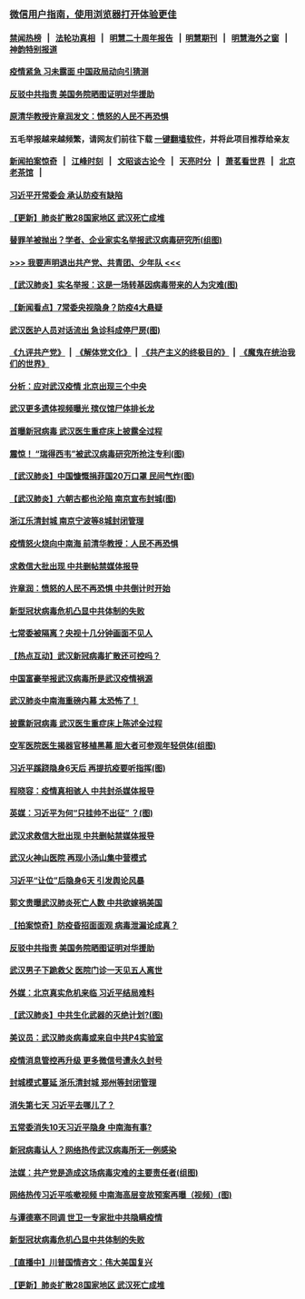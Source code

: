 ### [微信用户指南，使用浏览器打开体验更佳](https://github.com/gfw-breaker/banned-news1/blob/master/indexes/wechat-guide.md?t=0)
#### [禁闻热榜](热点新闻.md?t=0)  &nbsp;&nbsp;|&nbsp;&nbsp; [法轮功真相](https://github.com/gfw-breaker/truth/blob/master/README.md?t=0) &nbsp;&nbsp;|&nbsp;&nbsp; [明慧二十周年报告](https://github.com/gfw-breaker/mh-reports/blob/master/README.md?t=0) &nbsp;&nbsp;|&nbsp;&nbsp;[明慧期刊](https://github.com/gfw-breaker/mh-qikan) &nbsp;&nbsp;|&nbsp;&nbsp; [明慧海外之窗](https://github.com/gfw-breaker/mh-news/blob/master/README.md?t=0) &nbsp;&nbsp;|&nbsp;&nbsp; [神韵特别报道](https://github.com/gfw-breaker/mh-news/blob/master/shenyun.md?t=0)
#### [ 疫情紧急 习未露面 中国政局动向引猜测](https://github.com/gfw-breaker/banned-news/blob/master/pages/nsc413/n11845224.md)
#### [ 反驳中共指责 美国务院晒图证明对华援助](https://github.com/gfw-breaker/banned-news/blob/master/pages/nf4514/n11844859.md)
#### [ 原清华教授许章润发文：愤怒的人民不再恐惧](https://github.com/gfw-breaker/banned-news/blob/master/pages/nf4514/n11844347.md)
#### 五毛举报越来越频繁，请网友们前往下载 [一键翻墙软件](https://github.com/gfw-breaker/ssr-accounts)，并将此项目推荐给亲友
#### [新闻拍案惊奇](https://github.com/gfw-breaker/banned-news1/blob/master/pages/link4.md) &nbsp;&nbsp;|&nbsp;&nbsp; [江峰时刻](https://github.com/gfw-breaker/banned-news1/blob/master/pages/link4.md) &nbsp;&nbsp;|&nbsp;&nbsp; [文昭谈古论今](https://github.com/gfw-breaker/banned-news1/blob/master/pages/link4.md) &nbsp;&nbsp;|&nbsp;&nbsp; [天亮时分](https://github.com/gfw-breaker/banned-news1/blob/master/pages/link4.md) &nbsp;&nbsp;|&nbsp;&nbsp; [萧茗看世界](https://github.com/gfw-breaker/banned-news1/blob/master/pages/link4.md) &nbsp;&nbsp;|&nbsp;&nbsp; [北京老茶馆](https://github.com/gfw-breaker/banned-news1/blob/master/pages/link4.md) &nbsp;&nbsp;|&nbsp;&nbsp; 
#### [ 习近平开常委会 承认防疫有缺陷](https://github.com/gfw-breaker/banned-news/blob/master/pages/nsc413/n11844218.md)
#### [ 【更新】肺炎扩散28国家地区 武汉死亡成堆](https://github.com/gfw-breaker/banned-news/blob/master/pages/nf4514/n11801312.md)
#### [ 替罪羊被抛出？学者、企业家实名举报武汉病毒研究所(组图)](https://github.com/gfw-breaker/banned-news/blob/master/pages/p1/921894.md)
#### [>>> 我要声明退出共产党、共青团、少年队 <<<](https://github.com/begood0513/goodnews/blob/master/quit/letter.md) 
#### [ 【武汉肺炎】实名举报：这是一场转基因病毒带来的人为灾难(图)](https://github.com/gfw-breaker/banned-news/blob/master/pages/p1/921941.md)
#### [ 【新闻看点】7常委央视隐身？防疫4大悬疑](https://github.com/gfw-breaker/banned-news/blob/master/pages/nsc413/n11844611.md)
#### [ 武汉医护人员对话流出 急诊科成停尸房(图)](https://github.com/gfw-breaker/banned-news/blob/master/pages/p1/921980.md)
#### [《九评共产党》](https://github.com/begood0513/9ping.md/blob/master/README.md) &nbsp;|&nbsp; [《解体党文化》](../../../../jtdwh.md/blob/master/README.md)  &nbsp;|&nbsp; [《共产主义的终极目的》](../../../../gczydzjmd.md/blob/master/README.md) &nbsp;|&nbsp; [《魔鬼在统治我们的世界》](../../../../mgztzwmdsj.md/blob/master/README.md) 
#### [ 分析：应对武汉疫情 北京出现三个中央](https://github.com/gfw-breaker/banned-news/blob/master/pages/nsc413/n11845850.md)
#### [ 武汉更多遗体视频曝光 殡仪馆尸体排长龙](https://github.com/gfw-breaker/banned-news/blob/master/pages/nf4514/n11844057.md)
#### [ 首曝新冠病毒 武汉医生重症床上披露全过程](https://github.com/gfw-breaker/banned-news/blob/master/pages/nf4514/n11845150.md)
#### [ 震惊！ “瑞得西韦”被武汉病毒研究所抢注专利(图)](https://github.com/gfw-breaker/banned-news/blob/master/pages/p1/921977.md)
#### [ 【武汉肺炎】中国慷慨捐菲国20万口罩 民间气炸(图)](https://github.com/gfw-breaker/banned-news/blob/master/pages/p1/921928.md)
#### [ 【武汉肺炎】六朝古都也沦陷 南京宣布封城(图)](https://github.com/gfw-breaker/banned-news/blob/master/pages/p1/921942.md)
#### [ 浙江乐清封城 南京宁波等8城封闭管理](https://github.com/gfw-breaker/banned-news/blob/master/pages/nf4514/n11844464.md)
#### [ 疫情怒火烧向中南海 前清华教授：人民不再恐惧](https://github.com/gfw-breaker/banned-news/blob/master/pages/prog1138/a102769562.md)
#### [ 求救信大批出现 中共删帖禁媒体报导](https://github.com/gfw-breaker/banned-news/blob/master/pages/nsc413/n11845064.md)
#### [ 许章润：愤怒的人民不再恐惧 中共倒计时开始](https://github.com/gfw-breaker/banned-news/blob/master/pages/nsc413/n11844347.md)
#### [ 新型冠状病毒危机凸显中共体制的失败](https://github.com/gfw-breaker/banned-news/blob/master/pages/nf4514/n11844970.md)
#### [ 七常委被隔离？央视十几分钟画面不见人](https://github.com/gfw-breaker/banned-news/blob/master/pages/prog1138/a102768646.md)
#### [ 【热点互动】武汉新冠病毒扩散还可控吗？](https://github.com/gfw-breaker/banned-news/blob/master/pages/nsc413/n11844750.md)
#### [ 中国富豪举报武汉病毒所是武汉疫情祸源](https://github.com/gfw-breaker/banned-news/blob/master/pages/nsc413/n11844943.md)
#### [ 武汉肺炎中南海重磅内幕 太恐怖了！](https://github.com/gfw-breaker/banned-news/blob/master/pages/prog1138/a102767567.md)
#### [ 披露新冠病毒 武汉医生重症床上陈述全过程](https://github.com/gfw-breaker/banned-news/blob/master/pages/nsc413/n11845150.md)
#### [ 空军医院医生揭器官移植黑幕 胆大者可参观年轻供体(组图)](https://github.com/gfw-breaker/banned-news/blob/master/pages/p1/921952.md)
#### [ 习近平蹊跷隐身6天后 再提抗疫要听指挥(图)](https://github.com/gfw-breaker/banned-news/blob/master/pages/p2/921870.md)
#### [ 程晓容：疫情真相骇人 中共封杀媒体报导](https://github.com/gfw-breaker/banned-news/blob/master/pages/nf4514/n11843546.md)
#### [ 英媒：习近平为何“只挂帅不出征” ？(图)](https://github.com/gfw-breaker/banned-news/blob/master/pages/p2/921925.md)
#### [ 武汉求救信大批出现 中共删帖禁媒体报导](https://github.com/gfw-breaker/banned-news/blob/master/pages/nf4514/n11845064.md)
#### [ 武汉火神山医院 再现小汤山集中营模式](https://github.com/gfw-breaker/banned-news/blob/master/pages/nf4514/n11844763.md)
#### [ 习近平“让位”后隐身6天 引发舆论风暴](https://github.com/gfw-breaker/banned-news/blob/master/pages/prog1138/a102768551.md)
#### [ 郭文贵曝武汉肺炎死亡人数 中共欲嫁祸美国](https://github.com/gfw-breaker/banned-news/blob/master/pages/nsc413/n11846240.md)
#### [ 【拍案惊奇】防疫昏招面面观 病毒泄漏论成真？](https://github.com/gfw-breaker/banned-news/blob/master/pages/nsc413/n11845382.md)
#### [ 反驳中共指责 美国务院晒图证明对华援助](https://github.com/gfw-breaker/banned-news/blob/master/pages/nsc413/n11844859.md)
#### [ 武汉男子下跪救父 医院门诊一天见五人离世](https://github.com/gfw-breaker/banned-news/blob/master/pages/nf4514/n11844073.md)
#### [ 外媒：北京真实危机来临 习近平结局难料](https://github.com/gfw-breaker/banned-news/blob/master/pages/prog1138/a102764349.md)
#### [ 【武汉肺炎】中共生化武器的灭绝计划?(图)](https://github.com/gfw-breaker/banned-news/blob/master/pages/p1/922017.md)
#### [ 美议员：武汉肺炎病毒或来自中共P4实验室](https://github.com/gfw-breaker/banned-news/blob/master/pages/nsc413/n11846043.md)
#### [ 疫情消息管控再升级 更多微信号遭永久封号](https://github.com/gfw-breaker/banned-news/blob/master/pages/nsc413/n11844902.md)
#### [ 封城模式蔓延 浙乐清封城 郑州等封闭管理](https://github.com/gfw-breaker/banned-news/blob/master/pages/nsc413/n11844464.md)
#### [ 消失第七天 习近平去哪儿了？](https://github.com/gfw-breaker/banned-news/blob/master/pages/yataibaodao/jt-02042020130454.md)
#### [ 五常委消失10天习近平隐身 中南海有事?](https://github.com/gfw-breaker/banned-news/blob/master/pages/prog204/a102769386.md)
#### [ 新冠病毒认人？网络热传武汉病毒所无一例感染](https://github.com/gfw-breaker/banned-news/blob/master/pages/prog204/a102769335.md)
#### [ 法媒：共产党是造成这场病毒灾难的主要责任者(组图)](https://github.com/gfw-breaker/banned-news/blob/master/pages/p2/921958.md)
#### [ 网络热传习近平咳嗽视频 中南海高层变故预案再曝（视频）(图)](https://github.com/gfw-breaker/banned-news/blob/master/pages/p2/921846.md)
#### [ 与谭德塞不同调 世卫一专家批中共隐瞒疫情](https://github.com/gfw-breaker/banned-news/blob/master/pages/nsc413/n11845278.md)
#### [ 新型冠状病毒危机凸显中共体制的失败](https://github.com/gfw-breaker/banned-news/blob/master/pages/nsc413/n11844970.md)
#### [ 【直播中】川普国情咨文：伟大美国复兴](https://github.com/gfw-breaker/banned-news/blob/master/pages/nf4514/n11842079.md)
#### [ 【更新】肺炎扩散28国家地区 武汉死亡成堆](https://github.com/gfw-breaker/banned-news/blob/master/pages/nsc413/n11801312.md)
